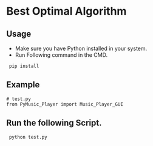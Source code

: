 # Best Optimal Algorithm


## Usage

- Make sure you have Python installed in your system.
- Run Following command in the CMD.
 ```
  pip install 
  ```
## Example

 ```
# test.py
from PyMusic_Player import Music_Player_GUI
  ```

## Run the following Script.
 ```
  python test.py
 ```
